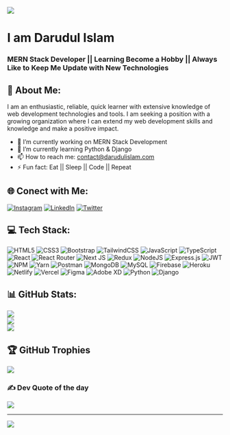 ![](https://media-exp1.licdn.com/dms/image/C5616AQFv26SwNxHtTA/profile-displaybackgroundimage-shrink_350_1400/0/1659313546908?e=1672876800&v=beta&t=Cpn88ngF1IubxuKbKwBJzprQS8BDFmGuaoY1xPo9nT0)

# I am Darudul Islam
### MERN Stack Developer || Learning Become a Hobby || Always Like to Keep Me Update with New Technologies


## 💫 About Me:
I am an enthusiastic, reliable, quick learner with extensive knowledge of web development technologies and tools. I am seeking a position with a growing organization where I can extend my web development skills and knowledge and make a positive impact. 

- 🔭 I’m currently working on MERN Stack Development 
- 🌱 I’m currently learning Python & Django 
- 📫 How to reach me: contact@darudulislam.com 
- ⚡ Fun fact: Eat || Sleep || Code || Repeat 


## 🌐 Conect with Me:
[![Instagram](https://img.shields.io/badge/Instagram-%23E4405F.svg?logo=Instagram&logoColor=white)](https://instagram.com/https://www.instagram.com/darudulislam) [![LinkedIn](https://img.shields.io/badge/LinkedIn-%230077B5.svg?logo=linkedin&logoColor=white)](https://linkedin.com/in/https://www.linkedin.com/in/darudulislam) [![Twitter](https://img.shields.io/badge/Twitter-%231DA1F2.svg?logo=Twitter&logoColor=white)](https://twitter.com/https://twitter.com/Darudul) 

## 💻 Tech Stack:
![HTML5](https://img.shields.io/badge/html5-%23E34F26.svg?style=plastic&logo=html5&logoColor=white) ![CSS3](https://img.shields.io/badge/css3-%231572B6.svg?style=plastic&logo=css3&logoColor=white) ![Bootstrap](https://img.shields.io/badge/bootstrap-%23563D7C.svg?style=plastic&logo=bootstrap&logoColor=white) ![TailwindCSS](https://img.shields.io/badge/tailwindcss-%2338B2AC.svg?style=plastic&logo=tailwind-css&logoColor=white) ![JavaScript](https://img.shields.io/badge/javascript-%23323330.svg?style=plastic&logo=javascript&logoColor=%23F7DF1E) ![TypeScript](https://img.shields.io/badge/typescript-%23007ACC.svg?style=plastic&logo=typescript&logoColor=white) ![React](https://img.shields.io/badge/react-%2320232a.svg?style=plastic&logo=react&logoColor=%2361DAFB) ![React Router](https://img.shields.io/badge/React_Router-CA4245?style=plastic&logo=react-router&logoColor=white) ![Next JS](https://img.shields.io/badge/Next-black?style=plastic&logo=next.js&logoColor=white) ![Redux](https://img.shields.io/badge/redux-%23593d88.svg?style=plastic&logo=redux&logoColor=white) ![NodeJS](https://img.shields.io/badge/node.js-6DA55F?style=plastic&logo=node.js&logoColor=white) ![Express.js](https://img.shields.io/badge/express.js-%23404d59.svg?style=plastic&logo=express&logoColor=%2361DAFB) ![JWT](https://img.shields.io/badge/JWT-black?style=plastic&logo=JSON%20web%20tokens) ![NPM](https://img.shields.io/badge/NPM-%23000000.svg?style=plastic&logo=npm&logoColor=white) ![Yarn](https://img.shields.io/badge/yarn-%232C8EBB.svg?style=plastic&logo=yarn&logoColor=white) ![Postman](https://img.shields.io/badge/Postman-FF6C37?style=plastic&logo=postman&logoColor=white) ![MongoDB](https://img.shields.io/badge/MongoDB-%234ea94b.svg?style=plastic&logo=mongodb&logoColor=white) ![MySQL](https://img.shields.io/badge/mysql-%2300f.svg?style=plastic&logo=mysql&logoColor=white) ![Firebase](https://img.shields.io/badge/firebase-%23039BE5.svg?style=plastic&logo=firebase) ![Heroku](https://img.shields.io/badge/heroku-%23430098.svg?style=plastic&logo=heroku&logoColor=white) ![Netlify](https://img.shields.io/badge/netlify-%23000000.svg?style=plastic&logo=netlify&logoColor=#00C7B7) ![Vercel](https://img.shields.io/badge/vercel-%23000000.svg?style=plastic&logo=vercel&logoColor=white) 	![Figma](https://img.shields.io/badge/figma-%23F24E1E.svg?style=plastic&logo=figma&logoColor=white) ![Adobe XD](https://img.shields.io/badge/Adobe%20XD-470137?style=plastic&logo=Adobe%20XD&logoColor=#FF61F6) ![Python](https://img.shields.io/badge/python-3670A0?style=plastic&logo=python&logoColor=ffdd54) ![Django](https://img.shields.io/badge/django-%23092E20.svg?style=plastic&logo=django&logoColor=white)
## 📊 GitHub Stats:
![](https://github-readme-stats.vercel.app/api?username=Darudul&theme=dark&hide_border=true&include_all_commits=false&count_private=false)<br/>
![](https://github-readme-streak-stats.herokuapp.com/?user=Darudul&theme=dark&hide_border=true)<br/>
![](https://github-readme-stats.vercel.app/api/top-langs/?username=Darudul&theme=dark&hide_border=true&include_all_commits=false&count_private=false&layout=compact)

## 🏆 GitHub Trophies
![](https://github-profile-trophy.vercel.app/?username=Darudul&theme=radical&no-frame=true&no-bg=true&margin-w=4)

### ✍️ Dev Quote of the day
![](https://quotes-github-readme.vercel.app/api?type=horizontal&theme=radical)

---
[![](https://visitcount.itsvg.in/api?id=Darudul&icon=0&color=6)](https://visitcount.itsvg.in)

<!-- Proudly created with GPRM ( https://gprm.itsvg.in ) -->
